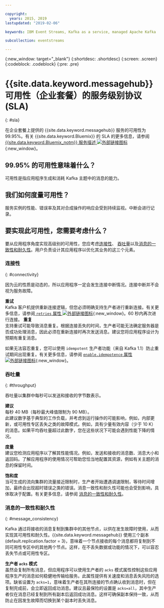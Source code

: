 ```yaml
---

copyright:
  years: 2015, 2019
lastupdated: "2019-02-06"

keywords: IBM Event Streams, Kafka as a service, managed Apache Kafka

subcollection: eventstreams

---
```


{:new_window: target="_blank"}
{:shortdesc: .shortdesc}
{:screen: .screen}
{:codeblock: .codeblock}
{:pre: .pre}

# {{site.data.keyword.messagehub}} 可用性（企业套餐）的服务级别协议 (SLA) 
{: #sla}

在企业套餐上提供的 {{site.data.keyword.messagehub}} 服务的可用性为 99.95%。有关 {{site.data.keyword.Bluemix}} 的 SLA 的更多信息，请参阅
[{{site.data.keyword.Bluemix_notm}} 服务描述 ![外部链接图标](../../icons/launch-glyph.svg "外部链接图标")](https://www-03.ibm.com/software/sla/sladb.nsf/pdf/6605-14/$file/i126-6605-14_08-2018_en_US.pdf){:new_window}。

## 99.95% 的可用性意味着什么？
可用性是指应用程序生成和消耗 Kafka 主题中的消息的能力。

## 我们如何度量可用性？
服务实例的性能、错误率及其对合成操作的响应会受到持续监视。中断会进行记录。

## 要实现此可用性，您需要考虑什么？
要从应用程序角度实现高级别的可用性，您应考虑[连接性](/docs/services/EventStreams?topic=eventstreams-sla#connectivity)、
[吞吐量](/docs/services/EventStreams?topic=eventstreams-sla#throughput)以及[消息的一致性和耐久性](/docs/services/EventStreams?topic=eventstreams-sla#message_consistency)。用户负责设计其应用程序以优化其业务的这三个元素。

### 连接性
{: #connectivity}

因为云的性质是动态的，所以应用程序一定会发生连接中断情况。连接中断并不会视为服务故障。

**重试**<br/>
Kafka 客户机提供重新连接逻辑，但您必须明确支持生产者进行重新连接。有关更多信息，请参阅[ <code>retries</code> 属性 ![外部链接图标](../../icons/launch-glyph.svg "外部链接图标")](http://kafka.apache.org/11/documentation.html#producerconfigs){:new_window}。60 秒内再次进行连接。
**重复**<br/>
支持重试可能导致消息重复。根据连接丢失的时间，生产者可能无法确定服务器是否成功处理消息，因此必须在重新连接时再次发送消息。建议您将应用程序设计为预期有重复消息。 

如果无法容忍重复，您可以使用 <code>idempotent</code> 生产者功能（来自 Kafka 1.1）防止重试期间出现重复。有关更多信息，请参阅 [ <code>enable.idempotence</code> 属性 ![外部链接图标](../../icons/launch-glyph.svg "外部链接图标")](http://kafka.apache.org/11/documentation.html#producerconfigs){:new_window}。

### 吞吐量
{: #throughput}

吞吐量以集群中每秒可以发送和接收的字节数表示。

**建议**<br/>
每秒 40 MB（每秒最大峰值限制为 90 MB）。<br/>
此建议数字基于典型的工作负载，并考虑到运行操作的可能影响，例如，内部更新，或可用性专区丢失之类的故障模式。例如，具有少量有效内容（少于 10 K）的消息。如果平均吞吐量超过此数字，您在这些状况下可能会遇到性能下降的情况。

**度量**<br/>
建议您检测应用程序以了解其性能情况。例如，发送和接收的消息数、消息大小和返回码。了解应用程序的使用情况可帮助您恰当地配置其资源，例如有关主题的消息的保留时间。

**饱和度**<br/>
当可生成的流向集群的流量接近限制时，生产者开始遭遇调速限制，等待时间增加，最终会出现超时错误之类的错误。消息一致性和耐久性可能也会受到影响，具体取决于配置。有关更多信息，请参阅
[消息的一致性和耐久性](/docs/services/EventStreams?topic=eventstreams-sla#message_consistency)。

### 消息的一致性和耐久性
{: #message_consistency}

Kafka 通过将接收的消息复制到集群中的其他节点，以供在发生故障时使用，从而实现其可用性和耐久性。{{site.data.keyword.messagehub}} 使用三个副本 (default.replication.factor = 3)，意味着一个节点接收的每个消息都将复制到不同可用性专区中的其他两个节点。这样，在不丢失数据或功能的情况下，可以容忍丢失节点或可用性专区。

**生产者 <code>acks</code> 模式**<br/>
虽然会复制所有消息，但应用程序可以使用生产者的 <code>acks</code> 模式属性控制这些应用程序生产的消息如何稳健地传输给服务。此属性提供有关速度和消息丢失风险的选项。缺省设置为 <code>acks=1</code>，意味着生产者在其所连接的节点确认收到消息时，但在复制完成前，会立即返回成功消息。建议且最保险的设置是 <code>acks=all</code>，其中生产者仅在消息已经复制到所有副本后返回成功消息。这样可确保副本保持一致，从而防止在因发生故障而切换到某个副本时丢失消息。


